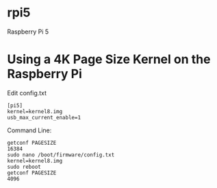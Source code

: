 # rpi5
Raspberry Pi 5

# Using a 4K Page Size Kernel on the Raspberry Pi
Edit config.txt  
```
[pi5]
kernel=kernel8.img
usb_max_current_enable=1
```
Command Line:  
```
getconf PAGESIZE
16384
sudo nano /boot/firmware/config.txt
kernel=kernel8.img
sudo reboot
getconf PAGESIZE
4096
```
